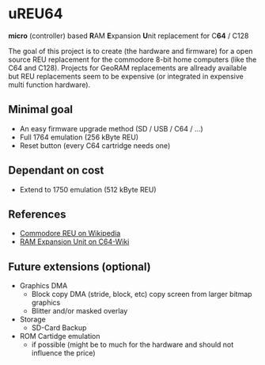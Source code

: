 # uREU64
**micro** (controller) based **R**AM **E**xpansion **U**nit replacement for C**64** / C128

The goal of this project is to create (the hardware and firmware) for a open source REU replacement for the commodore 8-bit home computers (like the C64 and C128). Projects for GeoRAM replacements are allready available but REU replacements seem to be expensive (or integrated in expensive multi function hardware).

## Minimal goal
* An easy firmware upgrade method (SD / USB / C64 / ...)
* Full 1764 emulation (256 kByte REU)
* Reset button (every C64 cartridge needs one)

## Dependant on cost
* Extend to 1750 emulation (512 kByte REU)

## References
* [Commodore REU on Wikipedia](https://en.wikipedia.org/wiki/Commodore_REU)
* [RAM Expansion Unit on C64-Wiki](https://www.c64-wiki.com/wiki/REU)

## Future extensions (optional)
* Graphics DMA
  - Block copy DMA (stride, block, etc) copy screen from larger bitmap graphics
  - Blitter and/or masked overlay
* Storage
  - SD-Card Backup
* ROM Cartidge emulation
  - if possible (might be to much for the hardware and should not influence the price)
